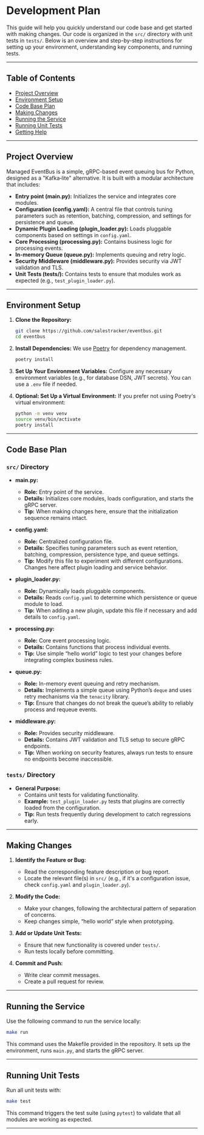 # Development Plan

This guide will help you quickly understand our code base and get started with making changes. Our code is organized in the `src/` directory with unit tests in `tests/`. Below is an overview and step-by-step instructions for setting up your environment, understanding key components, and running tests.

---

## Table of Contents
- [Project Overview](#project-overview)
- [Environment Setup](#environment-setup)
- [Code Base Plan](#code-base-plan)
- [Making Changes](#making-changes)
- [Running the Service](#running-the-service)
- [Running Unit Tests](#running-unit-tests)
- [Getting Help](#getting-help)

---

## Project Overview

Managed EventBus is a simple, gRPC-based event queuing bus for Python, designed as a "Kafka‑lite" alternative. It is built with a modular architecture that includes:

- **Entry point (main.py):** Initializes the service and integrates core modules.
- **Configuration (config.yaml):** A central file that controls tuning parameters such as retention, batching, compression, and settings for persistence and queue.
- **Dynamic Plugin Loading (plugin_loader.py):** Loads pluggable components based on settings in `config.yaml`.
- **Core Processing (processing.py):** Contains business logic for processing events.
- **In-memory Queue (queue.py):** Implements queuing and retry logic.
- **Security Middleware (middleware.py):** Provides security via JWT validation and TLS.
- **Unit Tests (tests/):** Contains tests to ensure that modules work as expected (e.g., `test_plugin_loader.py`).

---

## Environment Setup

1. **Clone the Repository:**
   ```bash
   git clone https://github.com/salestracker/eventbus.git
   cd eventbus
   ```

2. **Install Dependencies:**
   We use [Poetry](https://python-poetry.org/) for dependency management.
   ```bash
   poetry install
   ```

3. **Set Up Your Environment Variables:**
   Configure any necessary environment variables (e.g., for database DSN, JWT secrets). You can use a `.env` file if needed.

4. **Optional: Set Up a Virtual Environment:**
   If you prefer not using Poetry's virtual environment:
   ```bash
   python -m venv venv
   source venv/bin/activate
   poetry install
   ```

---

## Code Base Plan

### `src/` Directory

- **main.py:**  
  - **Role:** Entry point of the service.
  - **Details:** Initializes core modules, loads configuration, and starts the gRPC server.
  - **Tip:** When making changes here, ensure that the initialization sequence remains intact.

- **config.yaml:**  
  - **Role:** Centralized configuration file.
  - **Details:** Specifies tuning parameters such as event retention, batching, compression, persistence type, and queue settings.
  - **Tip:** Modify this file to experiment with different configurations. Changes here affect plugin loading and service behavior.

- **plugin_loader.py:**  
  - **Role:** Dynamically loads pluggable components.
  - **Details:** Reads `config.yaml` to determine which persistence or queue module to load.
  - **Tip:** When adding a new plugin, update this file if necessary and add details to `config.yaml`.

- **processing.py:**  
  - **Role:** Core event processing logic.
  - **Details:** Contains functions that process individual events.
  - **Tip:** Use simple “hello world” logic to test your changes before integrating complex business rules.

- **queue.py:**  
  - **Role:** In-memory event queuing and retry mechanism.
  - **Details:** Implements a simple queue using Python’s `deque` and uses retry mechanisms via the `tenacity` library.
  - **Tip:** Ensure that changes do not break the queue’s ability to reliably process and requeue events.

- **middleware.py:**  
  - **Role:** Provides security middleware.
  - **Details:** Contains JWT validation and TLS setup to secure gRPC endpoints.
  - **Tip:** When working on security features, always run tests to ensure no endpoints become inaccessible.

### `tests/` Directory

- **General Purpose:**
  - Contains unit tests for validating functionality.
  - **Example:** `test_plugin_loader.py` tests that plugins are correctly loaded from the configuration.
  - **Tip:** Run tests frequently during development to catch regressions early.

---

## Making Changes

1. **Identify the Feature or Bug:**
   - Read the corresponding feature description or bug report.
   - Locate the relevant file(s) in `src/` (e.g., if it's a configuration issue, check `config.yaml` and `plugin_loader.py`).

2. **Modify the Code:**
   - Make your changes, following the architectural pattern of separation of concerns.
   - Keep changes simple, “hello world” style when prototyping.

3. **Add or Update Unit Tests:**
   - Ensure that new functionality is covered under `tests/`.
   - Run tests locally before committing.

4. **Commit and Push:**
   - Write clear commit messages.
   - Create a pull request for review.

---

## Running the Service

Use the following command to run the service locally:

```bash
make run
```

This command uses the Makefile provided in the repository. It sets up the environment, runs `main.py`, and starts the gRPC server.

---

## Running Unit Tests

Run all unit tests with:

```bash
make test
```

This command triggers the test suite (using `pytest`) to validate that all modules are working as expected.

---